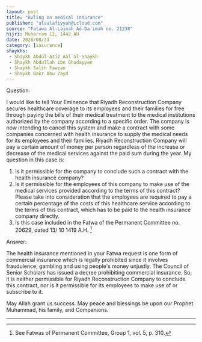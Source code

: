```yaml
---
layout: post
title: "Ruling on medical insurance"
publisher: "alsalafiyyah@icloud.com"
source: "Fatawa Al-Lajnah Ad-Da'imah no. 21238"
hijri: Muharram 12, 1442 AH
date: 2020/08/31
category: [insurance]
shaykhs: 
 - Shaykh Abdul-Aziz Aal al-Shaykh
 - Shaykh Abdullah ibn Ghudayyan
 - Shaykh Salih Fawzan
 - Shaykh Bakr Abu Zayd
---
```


Question: 

I would like to tell Your Eminence that Riyadh Reconstruction Company secures healthcare coverage to its employees and their families for free through paying the bills of their medical treatment to the medical institutions authorized by the company according to a specific order. The company is now intending to cancel this system and make a contract with some companies concerned with health insurance to supply the medical needs for its employees and their families. Riyadh Reconstruction Company will pay a certain amount of money per person regardless of the increase or decrease of the medical services against the paid sum during the year. My question in this case is:
1. Is it permissible for the company to conclude such a contract with the health insurance company?
2. Is it permissible for the employees of this company to make use of the medical services provided according to the terms of this contract? Please take into consideration that the employees are required to pay a certain percentage of the costs of this healthcare service according to the terms of this contract, which has to be paid to the health insurance company directly.
3. Is this case included in the Fatwa of the Permanent Committee no. 20629, dated 13/ 10 1419 A.H. [^1]

Answer:

The health insurance mentioned in your Fatwa request is one form of commercial insurance which is legally prohibited since it involves fraudulence, gambling and using people's money unjustly. The Council of Senior Scholars has issued a decree prohibiting commercial insurance. So, it is neither permissible for Riyadh Reconstruction Company to conclude this contract, nor is it permissible for its employees to make use of or subscribe to it.

May Allah grant us success. May peace and blessings be upon our Prophet Muhammad, his family, and Companions.

---

[^1]: See Fatwas of Permanent Committee, Group 1, vol. 5, p. 310.